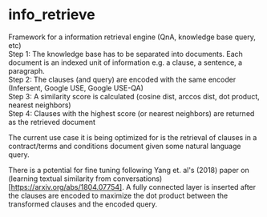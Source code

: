 # info_retrieve
Framework for a information retrieval engine (QnA, knowledge base query, etc)  
Step 1: The knowledge base has to be separated into documents. Each document is an indexed unit of information e.g. a clause, a sentence, a paragraph.  
Step 2: The clauses (and query) are encoded with the same encoder (Infersent, Google USE, Google USE-QA)  
Step 3: A similarity score is calculated (cosine dist, arccos dist, dot product, nearest neighbors)  
Step 4: Clauses with the highest score (or nearest neighbors) are returned as the retrieved document  
  
The current use case it is being optimized for is the retrieval of clauses in a contract/terms and conditions document given some natural language query.

There is a potential for fine tuning following Yang et. al's (2018) paper on (learning textual similarity from conversations)[https://arxiv.org/abs/1804.07754]. A fully connected layer is inserted after the clauses are encoded to maximize the dot product between the transformed clauses and the encoded query.
